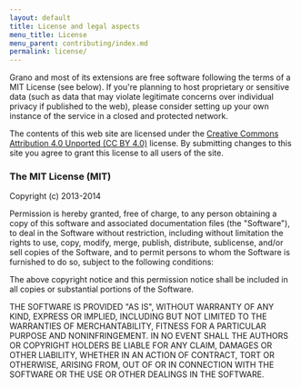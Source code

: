 ```yaml
---
layout: default
title: License and legal aspects
menu_title: License
menu_parent: contributing/index.md
permalink: license/
---
```


Grano and most of its extensions are free software following the terms of a MIT License (see below). If you're planning to host proprietary or sensitive data (such as data that may violate legitimate concerns over individual privacy if published to the web), please consider setting up your own instance of the service in a closed and protected network.

The contents of this web site are licensed under the [Creative Commons Attribution 4.0 Unported (CC BY 4.0)](http://creativecommons.org/licenses/by/4.0/) license. By submitting changes to this site you agree to grant this license to all users of the site.

### The MIT License (MIT)

Copyright (c) 2013-2014 

Permission is hereby granted, free of charge, to any person obtaining a copy of
this software and associated documentation files (the "Software"), to deal in
the Software without restriction, including without limitation the rights to
use, copy, modify, merge, publish, distribute, sublicense, and/or sell copies of the Software, and to permit persons to whom the Software is furnished to do so, subject to the following conditions:

The above copyright notice and this permission notice shall be included in all
copies or substantial portions of the Software.

THE SOFTWARE IS PROVIDED "AS IS", WITHOUT WARRANTY OF ANY KIND, EXPRESS OR
IMPLIED, INCLUDING BUT NOT LIMITED TO THE WARRANTIES OF MERCHANTABILITY, FITNESS FOR A PARTICULAR PURPOSE AND NONINFRINGEMENT. IN NO EVENT SHALL THE AUTHORS OR COPYRIGHT HOLDERS BE LIABLE FOR ANY CLAIM, DAMAGES OR OTHER LIABILITY, WHETHER IN AN ACTION OF CONTRACT, TORT OR OTHERWISE, ARISING FROM, OUT OF OR IN CONNECTION WITH THE SOFTWARE OR THE USE OR OTHER DEALINGS IN THE SOFTWARE.
